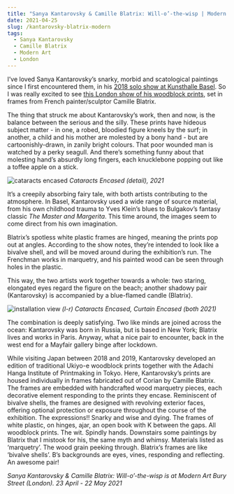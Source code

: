 ```yaml
---
title: "Sanya Kantarovsky & Camille Blatrix: Will-o’-the-wisp | Modern Art"
date: 2021-04-25
slug: /kantarovsky-blatrix-modern
tags:
  - Sanya Kantarovsky
  - Camille Blatrix
  - Modern Art
  - London
---
```


I’ve loved Sanya Kantarovsky’s snarky, morbid and scatological paintings since I first encountered them, in his [2018 solo show at Kunsthalle Basel](https://artangled.com/kantarovsky-kunsthalle). So I was really excited to see [this London show of his woodblock prints](https://modernart.net/exhibitions/sanya-kantarovsky-and-camille-blatrix), set in frames from French painter/sculptor Camille Blatrix.

The thing that struck me about Kantarovsky’s work, then and now, is the balance between the serious and the silly. These prints have hideous subject matter - in one, a robed, bloodied figure kneels by the surf; in another, a child and his mother are molested by a bony hand - but are cartoonishly-drawn, in zanily bright colours. That poor wounded man is watched by a perky seagull. And there’s something funny about that molesting hand’s absurdly long fingers, each knucklebone popping out like a toffee apple on a stick.

![cataracts encased](/kantarovsky-blatrix-modern-1.jpg)
*Cataracts Encased (detail), 2021*

It’s a creepily absorbing fairy tale, with both artists contributing to the atmosphere. In Basel, Kantarovsky used a wide range of source material, from his own childhood trauma to Yves Klein’s blues to Bulgakov’s fantasy classic *The Master and Margerita*. This time around, the images seem to come direct from his own imagination.

Blatrix’s spotless white plastic frames are hinged, meaning the prints pop out at angles. According to the show notes, they’re intended to look like a bivalve shell, and will be moved around during the exhibition’s run. The Frenchman works in marquetry, and his painted wood can be seen through holes in the plastic.

This way, the two artists work together towards a whole: two staring, elongated eyes regard the figure on the beach; another shadowy pair (Kantarovsky) is accompanied by a blue-flamed candle (Blatrix).

![installation view](/kantarovsky-blatrix-modern-2.jpg)
*(l-r) Cataracts Encased, Curtain Encased (both 2021)*

The combination is deeply satisfying. Two like minds are joined across the ocean: Kantarovsky was born in Russia, but is based in New York; Blatrix lives and works in Paris. Anyway, what a nice pair to encounter, back in the west end for a Mayfair gallery binge after lockdown.

While visiting Japan between 2018 and 2019, Kantarovsky developed an edition of traditional Ukiyo-e woodblock prints together with the Adachi Hanga Institute of Printmaking in Tokyo. Here, Kantarovsky’s prints are housed individually in frames fabricated out of Corian by Camille Blatrix. The frames are embedded with handcrafted wood marquetry pieces, each decorative element responding to the prints they encase. Reminiscent of bivalve shells, the frames are designed with revolving exterior faces, offering optional protection or exposure throughout the course of the exhibition. The expressions!! Snarky and wise and dying. The frames of white plastic, on hinges, ajar, an open book with K between the gaps. All woodblock prints. The wit. Spindly hands. Downstairs some paintings by Blatrix that I mistook for his, the same myth and whimsy. Materials listed as ‘marquetry’. The wood grain peeking through. Blatrix’s frames are like ‘bivalve shells’. B’s backgrounds are eyes, vines, responding and reflecting. An awesome pair!

*Sanya Kantarovsky & Camille Blatrix: Will-o’-the-wisp is at Modern Art Bury Street (London). 23 April - 22 May 2021*
